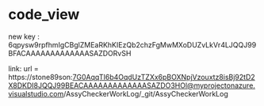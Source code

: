 # code_view

new key : 6qpysw9rpfhmIgCBglZMEaRKhKIEzQb2chzFgMwMXoDUZvLkVr4LJQQJ99BFACAAAAAAAAAAAAASAZDORvSH


link: 	url = https://stone89son:7G0AqqTI6b4OqdUzTZXx6pBOXNpjVzouxtz8isBj92tD2X8DKDI8JQQJ99BEACAAAAAAAAAAAAASAZDO3HOl@myprojectonazure.visualstudio.com/AssyCheckerWorkLog/_git/AssyCheckerWorkLog
